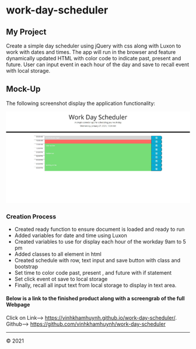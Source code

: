# work-day-scheduler


## My Project

Create a simple day scheduler using jQuery with css along with Luxon to work with dates and times. The app will run in the browser and feature dynamically updated HTML with color code to indicate past, present and future. User can input event in each hour of the day and save to recall event with local storage.


## Mock-Up

The following screenshot display the application functionality:

![full-screenshot-of-work-day-scheduler](assets/img/scheduler.JPG)


### Creation Process

* Created ready function to ensure document is loaded and ready to run
* Added variables for date and time using Luxon
* Created variables to use for display each hour of the workday 9am to 5 pm
* Added classes to all element in html
* Created schedule with row, text input and save button with class and bootstrap
* Set time to color code past, present , and future with if statement
* Set click event ot save to local storage 
* Finally, recall all input text from local storage to display in text area.


#### Below is a link to the finished product along with a screengrab of the full Webpage

Click on Link--> https://vinhkhamhuynh.github.io/work-day-scheduler/.
Github--> https://github.com/vinhkhamhuynh/work-day-scheduler


- - -
© 2021 
